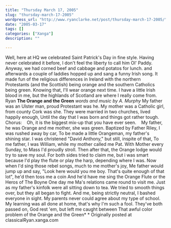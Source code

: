 ```yaml
---
title: "Thursday March 17, 2005"
slug: "thursday-march-17-2005"
wordpress_url: "http://www.ryanclarke.net/post/thursday-march-17-2005/"
date: "2005-03-17"
tags: []
categories: ["Xanga"]
description: ""

---
```


Well, here at HQ we celebrated Saint Patrick's Day in fine style. Having never celebrated it before, I don't feel the liberty to call him Ol' Paddy. Anyway, we had corned beef and cabbage and potatos for lunch. and afterwards a couple of laddies hopped up and sang a funny Irish song. It made fun of the religious differences in Ireland with the northern Protestants (and the Scottish) being orange and the southern Catholics being green. Knowing that, I'll wear orange next time. I have a little Irish blood in me, but the highlands of Scotland are where I really come from.
 Ryan
 **The Orange and the Green**
*words and music by A. Murphy*
 My father was an Ulster man, proud Protestant was he.
 My mother was a Catholic girl, from county Cork was she.
 They were married in two churches, lived happily enough,
 Until the day that I was born and things got rather tough.
    Chorus:
    Oh, it is the biggest mix-up that you have ever seen.
    My father, he was Orange and me mother, she was green.
 Baptized by Father Riley, I was rushed away by car,
 To be made a little Orangeman, my father's shining star.
 I was christened "David Anthony," but still, inspite of that,
 To me father, I was William, while my mother called me Pat.
 With Mother every Sunday, to Mass I'd proudly stroll.
 Then after that, the Orange lodge would try to save my soul.
 For both sides tried to claim me, but i was smart because
 I'd play the flute or play the harp, depending where I was.
 Now when I'd sing those rebel songs, much to me mother's joy,
 Me father would jump up and say, "Look here would you me boy.
 That's quite enough of that lot", he'd then toss me a coin
 And he'd have me sing the Orange Flute or the Heros of The Boyne
 One day me Ma's relations came round to visit me.
 Just as my father's kinfolk were all sitting down to tea.
 We tried to smooth things over, but they all began to fight.
 And me, being strictly neutral, I bashed everyone in sight.
 My parents never could agree about my type of school.
 My learning was all done at home, that's why I'm such a fool.
 They've both passed on, God rest 'em, but left me caught between
 That awful color problem of the Orange and the Green*
*
Originally posted at classicalRyan.xanga.com
